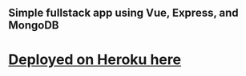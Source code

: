 ## Simple fullstack app using Vue, Express, and MongoDB

# [Deployed on Heroku here]('https://protected-scrubland-58963.herokuapp.com/')
